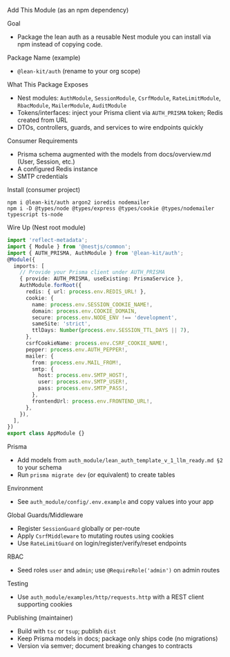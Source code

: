 Add This Module (as an npm dependency)

Goal
- Package the lean auth as a reusable Nest module you can install via npm instead of copying code.

Package Name (example)
- `@lean-kit/auth` (rename to your org scope)

What This Package Exposes
- Nest modules: `AuthModule`, `SessionModule`, `CsrfModule`, `RateLimitModule`, `RbacModule`, `MailerModule`, `AuditModule`
- Tokens/interfaces: inject your Prisma client via `AUTH_PRISMA` token; Redis created from URL
- DTOs, controllers, guards, and services to wire endpoints quickly

Consumer Requirements
- Prisma schema augmented with the models from docs/overview.md (User, Session, etc.)
- A configured Redis instance
- SMTP credentials

Install (consumer project)
```
npm i @lean-kit/auth argon2 ioredis nodemailer
npm i -D @types/node @types/express @types/cookie @types/nodemailer typescript ts-node
```

Wire Up (Nest root module)
```ts
import 'reflect-metadata';
import { Module } from '@nestjs/common';
import { AUTH_PRISMA, AuthModule } from '@lean-kit/auth';
@Module({
  imports: [
    // Provide your Prisma client under AUTH_PRISMA
    { provide: AUTH_PRISMA, useExisting: PrismaService },
    AuthModule.forRoot({
      redis: { url: process.env.REDIS_URL! },
      cookie: {
        name: process.env.SESSION_COOKIE_NAME!,
        domain: process.env.COOKIE_DOMAIN,
        secure: process.env.NODE_ENV !== 'development',
        sameSite: 'strict',
        ttlDays: Number(process.env.SESSION_TTL_DAYS || 7),
      },
      csrfCookieName: process.env.CSRF_COOKIE_NAME!,
      pepper: process.env.AUTH_PEPPER!,
      mailer: {
        from: process.env.MAIL_FROM!,
        smtp: {
          host: process.env.SMTP_HOST!,
          user: process.env.SMTP_USER!,
          pass: process.env.SMTP_PASS!,
        },
        frontendUrl: process.env.FRONTEND_URL!,
      },
    }),
  ],
})
export class AppModule {}
```

Prisma
- Add models from `auth_module/lean_auth_template_v_1_llm_ready.md §2` to your schema
- Run `prisma migrate dev` (or equivalent) to create tables

Environment
- See `auth_module/config/.env.example` and copy values into your app

Global Guards/Middleware
- Register `SessionGuard` globally or per-route
- Apply `CsrfMiddleware` to mutating routes using cookies
- Use `RateLimitGuard` on login/register/verify/reset endpoints

RBAC
- Seed roles `user` and `admin`; use `@RequireRole('admin')` on admin routes

Testing
- Use `auth_module/examples/http/requests.http` with a REST client supporting cookies

Publishing (maintainer)
- Build with `tsc` or `tsup`; publish `dist`
- Keep Prisma models in docs; package only ships code (no migrations)
- Version via semver; document breaking changes to contracts
